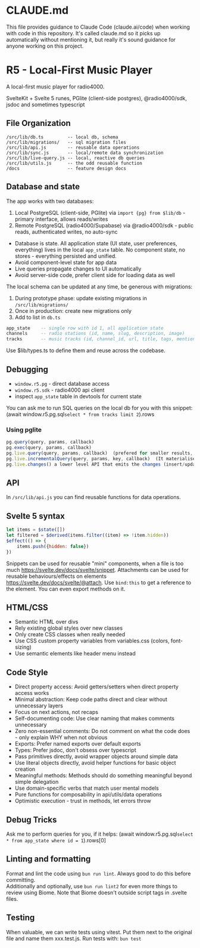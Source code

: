 # CLAUDE.md

This file provides guidance to Claude Code (claude.ai/code) when working with code in this repository.
It's called claude.md so it picks up automatically without mentioning it, but really it's sound guidance
for anyone working on this project.

# R5 - Local-First Music Player

A local-first music player for radio4000.

SvelteKit + Svelte 5 runes, PGlite (client-side postgres), @radio4000/sdk, jsdoc and sometimes typescript

## File Organization

```
/src/lib/db.ts         -- local db, schema
/src/lib/migrations/   -- sql migration files
/src/lib/api.js        -- reusable data operations
/src/lib/sync.js       -- local/remote data synchronization
/src/lib/live-query.js -- local, reactive db queries
/src/lib/utils.js      -- the odd reusable function
/docs 				   -- feature design docs
```

## Database and state

The app works with two databases:

1. Local PostgreSQL (client-side, PGlite) via `import {pg} from $lib/db` - primary interface, allows reads/writes
2. Remote PostgreSQL (radio4000/Supabase) via @radio4000/sdk - public reads, authenticated writes, no auto-sync

- Database is state. All application state (UI state, user preferences, everything) lives in the local `app_state` table. No component state, no stores - everything persisted and unified.
- Avoid component-level state for app data
- Live queries propagate changes to UI automatically
- Avoid server-side code, prefer client side for loading data as well

The local schema can be updated at any time, be generous with migrations:

1. During prototype phase: update existing migrations in `/src/lib/migrations/`
2. Once in production: create new migrations only
3. Add to list in `db.ts`

```sql
app_state    -- single row with id 1, all application state
channels     -- radio stations (id, name, slug, description, image)
tracks       -- music tracks (id, channel_id, url, title, tags, mentions)
```

Use $lib/types.ts to define them and reuse across the codebase.

## Debugging

- `window.r5.pg` - direct database access
- `window.r5.sdk` - radio4000 api client
- inspect `app_state` table in devtools for current state

You can ask me to run SQL queries on the local db for you with this snippet:
(await window.r5.pg.sql`select * from tracks limit 2`).rows

### Using pglite

```js
pg.query(query, params, callback)
pg.exec(query, params, callback)
pg.live.query(query, params, callback)  (prefered for smaller results, narrow rows)
pg.live.incrementalQuery(query, params, key, callback)  (It materialises the full result set on each update from only the changes emitted by the live.changes API. Good for large result sets and wide rows.)
pg.live.changes() a lower level API that emits the changes (insert/update/delete) that can then be mapped to mutations in a UI or other datastore.
```

## API

In `/src/lib/api.js` you can find reusable functions for data operations.

## Svelte 5 syntax

```js
let items = $state([])
let filtered = $derived(items.filter((item) => !item.hidden))
$effect(() => {
	items.push({hidden: false})
})
```

Snippets can be used for reusable "mini" components, when a file is too much https://svelte.dev/docs/svelte/snippet.
Attachments can be used for reusable behaviours/effects on elements https://svelte.dev/docs/svelte/@attach.
Use `bind:this` to get a reference to the element. You can even export methods on it.

## HTML/CSS

- Semantic HTML over divs
- Rely existing global styles over new classes
- Only create CSS classes when really needed
- Use CSS custom property variables from variables.css (colors, font-sizing)
- Use semantic elements like header menu instead

## Code Style

- Direct property access: Avoid getters/setters when direct property access works
- Minimal abstraction: Keep code paths direct and clear without unnecessary layers
- Focus on next actions, not recaps
- Self-documenting code: Use clear naming that makes comments unnecessary
- Zero non-essential comments: Do not comment on what the code does - only explain WHY when not obvious
- Exports: Prefer named exports over default exports
- Types: Prefer jsdoc, don't obsess over typescript
- Pass primitives directly, avoid wrapper objects around simple data
- Use literal objects directly, avoid helper functions for basic object creation
- Meaningful methods: Methods should do something meaningful beyond simple delegation
- Use domain-specific verbs that match user mental models
- Pure functions for composability in api/utils/data operations
- Optimistic execution - trust in methods, let errors throw

## Debug Tricks

Ask me to perform queries for you, if it helps:
(await window.r5.pg.sql`select * from app_state where id = 1`).rows[0]

## Linting and formatting

Format and lint the code using `bun run lint`. Always good to do this before committing.  
Additionally and optionally, use `bun run lint2` for even more things to review using Biome. Note that Biome doesn't outside script tags in .svelte files.

## Testing

When valuable, we can write tests using vitest. Put them next to the original file and name them xxx.test.js. Run tests with: `bun test`
